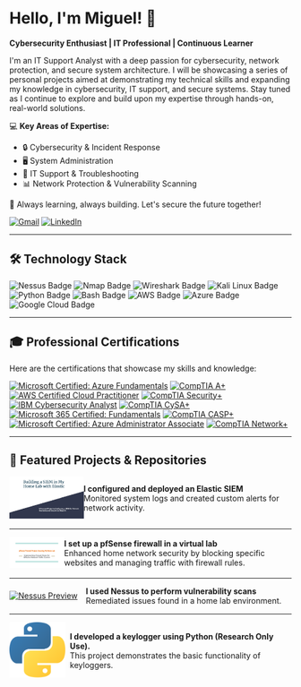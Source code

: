 # Hello, I'm Miguel! 👋

**Cybersecurity Enthusiast | IT Professional | Continuous Learner**

I'm an IT Support Analyst with a deep passion for cybersecurity, network protection, and secure system architecture. I will be showcasing a series of personal projects aimed at demonstrating my technical skills and expanding my knowledge in cybersecurity, IT support, and secure systems. Stay tuned as I continue to explore and build upon my expertise through hands-on, real-world solutions.

💻 **Key Areas of Expertise:**
- 🔒 Cybersecurity & Incident Response
- 🖥️ System Administration
- 🔧 IT Support & Troubleshooting
- 📊 Network Protection & Vulnerability Scanning

🌟 Always learning, always building. Let's secure the future together!

<p align="left">
  <a href="mailto:miguelkent3@gmail.com"><img src="https://img.shields.io/badge/Gmail-red?style=for-the-badge&logo=gmail&logoColor=white" alt="Gmail"></a>
  <a href="https://www.linkedin.com/in/miguelkent/"><img src="https://img.shields.io/badge/LinkedIn-blue?style=for-the-badge&logo=linkedin&logoColor=white" alt="LinkedIn"></a>
</p>

---

## 🛠️ Technology Stack 

<p>
  <img src="https://img.shields.io/badge/Nessus-0A7E05?style=for-the-badge&logo=nessus&logoColor=white" alt="Nessus Badge"/>
  <img src="https://img.shields.io/badge/Nmap-4EAA25?style=for-the-badge&logo=nmap&logoColor=white" alt="Nmap Badge"/>
  <img src="https://img.shields.io/badge/Wireshark-1679A7?style=for-the-badge&logo=wireshark&logoColor=white" alt="Wireshark Badge"/>
  <img src="https://img.shields.io/badge/Kali_Linux-557C94?style=for-the-badge&logo=kali-linux&logoColor=white" alt="Kali Linux Badge"/>
  <img src="https://img.shields.io/badge/Python-3776AB?style=for-the-badge&logo=python&logoColor=white" alt="Python Badge"/>
  <img src="https://img.shields.io/badge/Bash-4EAA25?style=for-the-badge&logo=gnu-bash&logoColor=white" alt="Bash Badge"/>
  <img src="https://img.shields.io/badge/AWS-FF9900?style=for-the-badge&logo=amazon-aws&logoColor=white" alt="AWS Badge"/>
  <img src="https://img.shields.io/badge/Azure-0078D4?style=for-the-badge&logo=microsoft-azure&logoColor=white" alt="Azure Badge"/>
  <img src="https://img.shields.io/badge/Google_Cloud-4285F4?style=for-the-badge&logo=google-cloud&logoColor=white" alt="Google Cloud Badge"/>
</p>

---

 ## 🎓 Professional Certifications

Here are the certifications that showcase my skills and knowledge:

[![Microsoft Certified: Azure Fundamentals](https://images.credly.com/size/64x64/images/0c6d9839-f468-4adc-987d-5cfae4a9ee67/image.png)](https://www.credly.com/badges/318858b5-14da-4484-8f6e-74562b29bb6a/public_url)
[![CompTIA A+](https://images.credly.com/size/64x64/images/63482325-a0d6-4f64-ae75-f5f33922c7d0/CompTIA_A_2Bce.png)](https://www.credly.com/badges/c2c6523c-9a11-49e4-a189-816dd372a89c/public_url)
[![AWS Certified Cloud Practitioner](https://images.credly.com/size/64x64/images/be8fcaeb-c769-4858-b567-ffaaa73ce8cf/image.png)](https://www.credly.com/badges/2694a9bc-83f4-402a-8744-7c2484fbcc9a/public_url)
[![CompTIA Security+](https://images.credly.com/size/64x64/images/74790a75-8451-400a-8536-92d792c5184a/CompTIA_Security_2Bce.png)](https://www.credly.com/badges/637d7259-f22f-4fc0-b39b-7895b12c0e9b/public_url)
[![IBM Cybersecurity Analyst](https://images.credly.com/size/64x64/images/a850079a-75bb-41e1-adae-dedfabcf597c/Professional_Certificate_-_IBM_Cybersecurity_Analyst.png)](https://www.credly.com/badges/35748d57-2838-4e74-a6f1-cc9fd76ec091/public_url)
[![CompTIA CySA+](https://images.credly.com/size/64x64/images/5cb4b153-44d8-410c-97c6-6afba3faa4af/Comptia_CySA_2Bce.png)](https://www.credly.com/badges/3b67395f-85bd-49b3-8e5a-ba2d0481f891/public_url)
[![Microsoft 365 Certified: Fundamentals](https://images.credly.com/size/64x64/images/00634f82-b07f-4bbd-a6bb-53de397fc3a6/image.png)](https://www.credly.com/badges/ae6579d6-3e0a-447c-bc5f-9b8d82855770/public_url)
[![CompTIA CASP+](https://images.credly.com/size/64x64/images/7b0fab0d-c9d5-409d-bdc0-1772143cdab1/CompTIA_CASP_2Bce.png)](https://www.credly.com/badges/4b76d54e-91aa-4b34-afb1-132948b07d8b/public_url)
[![Microsoft Certified: Azure Administrator Associate](https://images.credly.com/size/64x64/images/336eebfc-0ac3-4553-9a67-b402f491f185/azure-administrator-associate-600x600.png)](https://www.credly.com/badges/141042aa-f085-4a18-b878-0e2672af1024/public_url)
[![CompTIA Network+](https://images.credly.com/size/64x64/images/e1fc05b2-959b-45a4-8d20-124b1df121fe/CompTIA_Network_2Bce.png)](https://www.credly.com/badges/43aa8891-7533-4e10-90bf-e6c2cb1f0f73/public_url)

---

## 🚀 Featured Projects & Repositories

<div style="display: flex; align-items: center; margin-bottom: 15px;">
  <a href="https://github.com/MiguelKnt/Elastic-SIEM-Home-Lab/blob/main/SIEM_Home_Lab_Project_Presentation.pdf" target="_blank">
    <img src="https://raw.githubusercontent.com/MiguelKnt/Elastic-SIEM-Home-Lab/main/Siem%20Preview.jpg" alt="Elastic SIEM Preview" width="150" style="margin-right: 15px;">
  </a>
  <div>
    <strong>I configured and deployed an Elastic SIEM</strong><br>
    Monitored system logs and created custom alerts for network activity.
  </div>
</div>

---

<div style="display: flex; align-items: center; margin-bottom: 15px;">
  <a href="https://github.com/MiguelKnt/pfSense-Firewall-Project/blob/main/pfSense%20Firewall%20Project_%20Securing%20My%20Home%20Lab%20(1).pdf" target="_blank">
    <img src="https://raw.githubusercontent.com/MiguelKnt/pfSense-Firewall-Project/main/Firewall%20Preview.png" alt="pfSense Firewall Preview" width="150" style="margin-right: 15px;">
  </a>
  <div>
    <strong>I set up a pfSense firewall in a virtual lab</strong><br>
    Enhanced home network security by blocking specific websites and managing traffic with firewall rules.
  </div>
</div>

---

<div style="display: flex; align-items: center; margin-bottom: 15px;">
  <a href="https://github.com/MiguelKnt/Nessus-Vulnerability-Scanning/blob/main/Nessus_SMB_Vulnerability_Remediation.pdf" target="_blank">
    <img src="https://raw.githubusercontent.com/MiguelKnt/Nessus-Vulnerability-Scanning/main/Nessus%20Preview.jpg" alt="Nessus Preview" width="150" style="margin-right: 15px;">
  </a>
  <div>
    <strong>I used Nessus to perform vulnerability scans</strong><br>
    Remediated issues found in a home lab environment.
  </div>
</div>

---

<div style="display: flex; align-items: center; margin-bottom: 15px;">
  <a href="https://github.com/MiguelKnt/Python-Keylogger-Local-Testing-Only-/blob/main/README.md" target="_blank">
    <img src="https://github.com/MiguelKnt/Python-Keylogger-Local-Testing-Only-/blob/main/python-logo.png" alt="Python Keylogger" width="100" style="margin-right: 15px; height: auto;">
  </a>
  <div>
    <strong>I developed a keylogger using Python (Research Only Use).</strong><br>
    This project demonstrates the basic functionality of keyloggers.
  </div>
</div>

